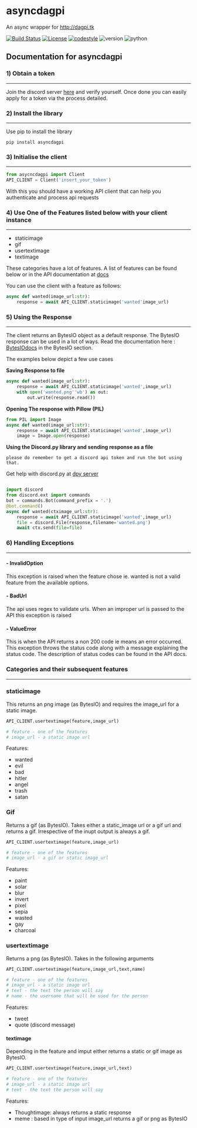 # asyncdagpi
An async wrapper for http://dagpi.tk

[![Build Status](https://travis-ci.com/Daggy1234/asyncdagpi.svg?branch=master)](https://travis-ci.com/Daggy1234/asyncdagpi) [![License](https://img.shields.io/github/license/daggy1234/asyncdagpi)](https://mit-license.org/)  [![codestyle](https://img.shields.io/badge/code%20style-black-000000.svg)](https://pypi.org/project/black/) ![version](https://img.shields.io/pypi/v/asyncdagpi) ![python](https://img.shields.io/pypi/pyversions/asyncdagpi) 

## Documentation for asyncdagpi

### 1) Obtain a token

- - -
Join the discord server [here](http://server.daggy.tech) and verify yourself. Once done you can easily apply for a token via the process detailed.

### 2) Install the library

- - -

Use pip to install the library

```shell script
pip install asyncdagpi
```

### 3) Initialise the client

- - -

```python
from asycncdagpi import Client
API_CLIENT = Client('insert_your_token')
```

With this you should have a working API client that can help you authenticate and process api requests

### 4) Use One of the Features listed below with your client instance

- - -

- staticimage
- gif
- usertextimage
- textimage

These categories have a lot of features. A list of features can be found below or in the API documentation at 
[docs](http://dagpi.tk/docs)

You can use the client with a feature as follows:

```python
async def wanted(image_url:str):
    response = await API_CLIENT.staticimage('wanted'image_url)
```

### 5) Using the Response

- - -

The client returns an BytesIO object as a default response. The BytesIO response can be used in a lot of ways. Read the documentation here : [BytesIOdocs](https://docs.python.org/3/library/io.html) in the BytesIO section.

The examples below depict a few use cases

**Saving Response to file**

```python
async def wanted(image_url:str):
    response = await API_CLIENT.staticimage('wanted',image_url)
    with open('wanted.png''wb') as out:
        out.write(response.read())
```

**Opening The response with Pillow (PIL)**

```python
from PIL import Image
async def wanted(image_url:str):
    response = await API_CLIENT.staticimage('wanted',image_url)
    image = Image.open(response)
```

**Using the Discord.py library and sending response as a file**

`please do remember to get a discord api token and run the bot using that.`

Get help with discord.py at [dpy server](https://discord.gg/dpy)

```python

import discord
from discord.ext import commands
bot = commands.Bot(command_prefix = '.')
@bot.command()
async def wanted(ctximage_url:str):
    response = await API_CLIENT.staticimage('wanted',image_url)
    file = discord.File(response,filename='wanted.png')
    await ctx.send(file=file)  
```

### 6) Handling Exceptions

- - -

#### -  InvalidOption

This exception is raised when the feature chose ie. wanted is not a valid feature from the available options.

#### -  BadUrl

The api uses regex to validate urls. When an improper url is passed to the API this exception is raised

#### -  ValueError

This is when the API returns a non 200 code ie means an error occurred. This exception throws the status code along with a message explaining the status code. The description of status codes can be found in the API docs.

### Categories and their subsequent features

- - -

### staticimage

This returns an png image (as BytesIO) and requires the image_url for a static image.

 ```python
API_CLIENT.usertextimage(feature,image_url)

# feature - one of the features
# image_url - a static image url
```

Features:

- wanted
- evil
- bad
- hitler
- angel
- trash
- satan

### Gif

Returns a gif (as BytesIO). Takes either  a static_image url or a gif url and returns a gif. Irrespective of the inupt output is always a gif.

 ```python
API_CLIENT.usertextimage(feature,image_url)

# feature - one of the features
# image_url - a gif or static image_url
```

Features:

- paint
- solar
- blur
- invert
- pixel
- sepia
- wasted
- gay
- charcoal

### usertextimage

Returns a png (as BytesIO). Takes in the following arguments

```python
API_CLIENT.usertextimage(feature,image_url,text,name)

# feature - one of the features
# image_url - a static image url
# text - the text the person will say
# name - the username that will be used for the person
```

Features:

- tweet
- quote (discord message)

#### textimage

Depending in the feature and imput either returns a static or gif image as BytesIO.

```python
API_CLIENT.usertextimage(feature,image_url,text)

# feature - one of the features
# image_url - a static image url
# text - the text the person will say
```

Features:

- Thoughtimage: always returns a static response
- meme : based in type of input image_url returns a gif or png as BytesIO
